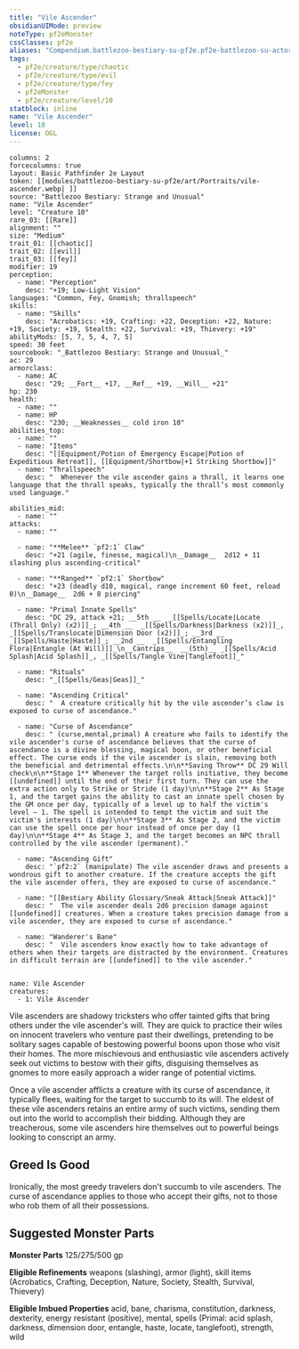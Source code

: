 ```yaml
---
title: "Vile Ascender"
obsidianUIMode: preview
noteType: pf2eMonster
cssClasses: pf2e
aliases: "Compendium.battlezoo-bestiary-su-pf2e.pf2e-battlezoo-su-actors.Actor.Jbqrk08KsmvS6YG7" 
tags:
  - pf2e/creature/type/chaotic
  - pf2e/creature/type/evil
  - pf2e/creature/type/fey
  - pf2eMonster
  - pf2e/creature/level/10
statblock: inline
name: "Vile Ascender"
level: 10
license: OGL
---
```


```statblock
columns: 2
forcecolumns: true
layout: Basic Pathfinder 2e Layout
token: [[modules/battlezoo-bestiary-su-pf2e/art/Portraits/vile-ascender.webp| ]]
source: "Battlezoo Bestiary: Strange and Unusual"
name: "Vile Ascender"
level: "Creature 10"
rare_03: [[Rare]]
alignment: ""
size: "Medium"
trait_01: [[chaotic]]
trait_02: [[evil]]
trait_03: [[fey]]
modifier: 19
perception:
  - name: "Perception"
    desc: "+19; Low-Light Vision"
languages: "Common, Fey, Gnomish; thrallspeech"
skills:
  - name: "Skills"
    desc: "Acrobatics: +19, Crafting: +22, Deception: +22, Nature: +19, Society: +19, Stealth: +22, Survival: +19, Thievery: +19"
abilityMods: [5, 7, 5, 4, 7, 5]
speed: 30 feet
sourcebook: "_Battlezoo Bestiary: Strange and Unusual_"
ac: 29
armorclass:
  - name: AC
    desc: "29; __Fort__ +17, __Ref__ +19, __Will__ +21"
hp: 230
health:
  - name: ""
  - name: HP
    desc: "230; __Weaknesses__ cold iron 10"
abilities_top:
  - name: ""
  - name: "Items"
    desc: "[[Equipment/Potion of Emergency Escape|Potion of Expeditious Retreat]], [[Equipment/Shortbow|+1 Striking Shortbow]]"
  - name: "Thrallspeech"
    desc: "  Whenever the vile ascender gains a thrall, it learns one language that the thrall speaks, typically the thrall’s most commonly used language."

abilities_mid:
  - name: ""
attacks:
  - name: ""

  - name: "**Melee** `pf2:1` Claw"
    desc: "+21 (agile, finesse, magical)\n__Damage__  2d12 + 11 slashing plus ascending-critical"

  - name: "**Ranged** `pf2:1` Shortbow"
    desc: "+23 (deadly d10, magical, range increment 60 feet, reload 0)\n__Damage__  2d6 + 8 piercing"

  - name: "Primal Innate Spells"
    desc: "DC 29, attack +21; __5th __  _[[Spells/Locate|Locate (Thrall Only) (x2)]]_; __4th __  _[[Spells/Darkness|Darkness (x2)]]_, _[[Spells/Translocate|Dimension Door (x2)]]_; __3rd __  _[[Spells/Haste|Haste]]_; __2nd __  _[[Spells/Entangling Flora|Entangle (At Will)]]_\n__Cantrips__  __(5th)__ _[[Spells/Acid Splash|Acid Splash]]_, _[[Spells/Tangle Vine|Tanglefoot]]_"

  - name: "Rituals"
    desc: "_[[Spells/Geas|Geas]]_"

  - name: "Ascending Critical"
    desc: "  A creature critically hit by the vile ascender’s claw is exposed to curse of ascendance."

  - name: "Curse of Ascendance"
    desc: " (curse,mental,primal) A creature who fails to identify the vile ascender's curse of ascendance believes that the curse of ascendance is a divine blessing, magical boon, or other beneficial effect. The curse ends if the vile ascender is slain, removing both the beneficial and detrimental effects.\n\n**Saving Throw** DC 29 Will check\n\n**Stage 1** Whenever the target rolls initiative, they become [[undefined]] until the end of their first turn. They can use the extra action only to Strike or Stride (1 day)\n\n**Stage 2** As Stage 1, and the target gains the ability to cast an innate spell chosen by the GM once per day, typically of a level up to half the victim's level – 1. The spell is intended to tempt the victim and suit the victim's interests (1 day)\n\n**Stage 3** As Stage 2, and the victim can use the spell once per hour instead of once per day (1 day)\n\n**Stage 4** As Stage 3, and the target becomes an NPC thrall controlled by the vile ascender (permanent)."

  - name: "Ascending Gift"
    desc: "`pf2:2` (manipulate) The vile ascender draws and presents a wondrous gift to another creature. If the creature accepts the gift the vile ascender offers, they are exposed to curse of ascendance."

  - name: "[[Bestiary Ability Glossary/Sneak Attack|Sneak Attack]]"
    desc: "  The vile ascender deals 2d6 precision damage against [[undefined]] creatures. When a creature takes precision damage from a vile ascender, they are exposed to curse of ascendance."

  - name: "Wanderer's Bane"
    desc: "  Vile ascenders know exactly how to take advantage of others when their targets are distracted by the environment. Creatures in difficult terrain are [[undefined]] to the vile ascender."
 
```

```encounter-table
name: Vile Ascender
creatures:
  - 1: Vile Ascender
```



Vile ascenders are shadowy tricksters who offer tainted gifts that bring others under the vile ascender's will. They are quick to practice their wiles on innocent travelers who venture past their dwellings, pretending to be solitary sages capable of bestowing powerful boons upon those who visit their homes. The more mischievous and enthusiastic vile ascenders actively seek out victims to bestow with their gifts, disguising themselves as gnomes to more easily approach a wider range of potential victims.

Once a vile ascender afflicts a creature with its curse of ascendance, it typically flees, waiting for the target to succumb to its will. The eldest of these vile ascenders retains an entire army of such victims, sending them out into the world to accomplish their bidding. Although they are treacherous, some vile ascenders hire themselves out to powerful beings looking to conscript an army.

## Greed Is Good

Ironically, the most greedy travelers don't succumb to vile ascenders. The curse of ascendance applies to those who accept their gifts, not to those who rob them of all their possessions.

## Suggested Monster Parts

**Monster Parts** 125/275/500 gp

**Eligible Refinements** weapons (slashing), armor (light), skill items (Acrobatics, Crafting, Deception, Nature, Society, Stealth, Survival, Thievery)

**Eligible Imbued Properties** acid, bane, charisma, constitution, darkness, dexterity, energy resistant (positive), mental, spells (Primal: acid splash, darkness, dimension door, entangle, haste, locate, tanglefoot), strength, wild

